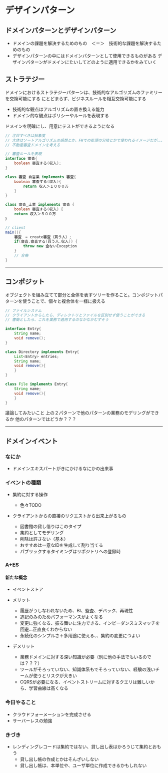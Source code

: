# デザインパターン
## ドメインパターンとデザインパターン
* ドメインの課題を解決するためのもの　＜＝＞　技術的な課題を解決するためのもの
* デザインパターンの中にはドメインパターンとして使用できるものがある
デザインパターンがドメインにたいしてどのように適用できるかをみていく

## ストラテジー
ドメインにおけるストラテジーパターンは、技術的なアルゴリズムのファミリーを交換可能にする
にとどまらず、ビジネスルールを相互交換可能にする
* 技術的な観点はアルゴリズムの置き換える能力
* ドメイン的な観点はポリシーやルールを表現する

ドメインを明確にし、用意にテストができるようになる

``` java
// 注目すべきは抽象度
// 大体はソートアルゴリズムの感想とか、FWでの処理の分岐とかで使われるイメージだが、、、
// 不動産審査ドメインを考える

// 審査ルールを表現
interface 審査{
    boolean 審査する(収入);
}

class 審査_自営業 implements 審査{
    boolean 審査する(収入){
        return 収入＞１０００万
    }
}

class 審査_士業 implements 審査｛
    boolean 審査する(収入)｛
    return 収入＞５００万
｝

// client
main(){
    審査　= create審査（買う人）;
    if(審査.審査する(買う人.収入)) {
        throw new 金ないException
    }
    // 合格
}
```

---

## コンポジット
オブジェクトを組み立てて部分と全体を表すツリーを作ること。コンポジットパターンを使うことで、個々と複合体を一様に扱える

```java
// ファイルシステム
// クライアントからしたら、ディレクトリとファイルを区別せず使うことができる
// 書簡としたら、これを業務で適用するのなかなかむずそう

interface Entry{
    String name;
    void remove();
}

class Directory implements Entry{
    List<Entry> entries;
    String name;
    void remove(){ 
    }
}

class File implements Entry{
    String name;
    void remove(){ 
    }
}

```
議論してみたいこと
上の２パターンで他のパターンの業務のモデリングができるか
他のパターンではどうか？？？

---
## ドメインイベント
### なにか
* ドメインエキスパートがきにかけるなにかの出来事

### イベントの種類
* 集約に対する操作
  * 色々TODO

* クライアントからの直接のリクエストから出来上がるもの
  * 図書館の貸し借りはこのタイプ
  * 集約としてモデリング
  * 削除は許さない（基本）
  * おすすめは一意なIDを生成して割り当てる
  * パブリックするタイミングはリポジトリへの登録時

### A+ES 

#### 新たな概念
* イベントストア

* メリット
  * 履歴がうしなわれないため、BI、監査、デバック、再現性
  * 追記のみのためパフォーマンスがよくなる
  * 変更に強くなる、振る舞いに注力できる、インピーダンスミスマッチを回避...正直良くわからない
  * 永続化のシンプルさ＋多用途に使える、、集約の変更につよい

* デメリット
  * 業務ドメインに対する深い知識が必要（別に他の手法でもいるのでは？？？）
  * ツールがそろっていない、知識体系もでそろっていない、経験の浅いチームが使うとリスクが大きい
  * CQRSが必要になる、イベントストリームに対するクエリは難しいから、学習曲線は高くなる


### 今日やること
* クラウドフォーメーションを完成させる
* サーバーレスの勉強

### きづき
* レンディングレコードは集約ではない、貸し出し表はかろうじて集約とおもう
  * 貸し出し帳の作成とかはそんざいしない
  * 貸し出し帳は、本単位や、ユーザ単位に作成できるかもしれない
